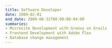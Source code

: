 ```yaml
--- 
title: Software Developer
date: 2009-02-01
end_date: 2009-08-31T00:00:00-04:00
summaries: 
- Microsite Development with Groovy on Grails
- Frontend Development with Adobe Flex
- Database change management
---
```


